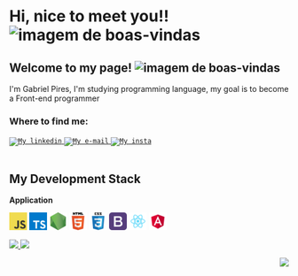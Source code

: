 # Hi, nice to meet you!!  <img alt="imagem de boas-vindas" src="https://emojis.slackmojis.com/emojis/images/1536351075/4594/blob-wave.gif?1536351075" width="30"/> 

## Welcome to my page! <img alt="imagem de boas-vindas" src="https://emojis.slackmojis.com/emojis/images/1450822151/257/github.png?1450822151" width="30"/> 
<p>I'm Gabriel Pires, I'm studying programming language, my goal is to become a Front-end programmer
</p>

### Where to find me:

<a href="https://www.linkedin.com/in/gabriel-r-pires/">
  <code><img alt="My linkedin" width="28" src="https://www.google.com/imgres?imgurl=https%3A%2F%2Fmedia-exp1.licdn.com%2Fdms%2Fimage%2FC4D0BAQGZKGGJ75S72g%2Fcompany-logo_200_200%2F0%2F1629754938156%3Fe%3D2159024400%26v%3Dbeta%26t%3DIBmR7Q39iR_z3FiY6IcQlprM2MrTQxERxe2S1B1GY_M&imgrefurl=https%3A%2F%2Fbr.linkedin.com%2Fcompany%2Flinkedin&tbnid=ynx29eaL6JCzkM&vet=12ahUKEwin_eXe0ZzzAhVXs5UCHWUsBZkQMygAegUIARDJAQ..i&docid=0Z61xVBt3qzrmM&w=200&h=200&q=linkedin&ved=2ahUKEwin_eXe0ZzzAhVXs5UCHWUsBZkQMygAegUIARDJAQhttps://www.google.com/imgres?imgurl=https%3A%2F%2Fmedia-exp1.licdn.com%2Fdms%2Fimage%2FC4D0BAQGZKGGJ75S72g%2Fcompany-logo_200_200%2F0%2F1629754938156%3Fe%3D2159024400%26v%3Dbeta%26t%3DIBmR7Q39iR_z3FiY6IcQlprM2MrTQxERxe2S1B1GY_M&imgrefurl=https%3A%2F%2Fbr.linkedin.com%2Fcompany%2Flinkedin&tbnid=ynx29eaL6JCzkM&vet=12ahUKEwin_eXe0ZzzAhVXs5UCHWUsBZkQMygAegUIARDJAQ..i&docid=0Z61xVBt3qzrmM&w=200&h=200&q=linkedin&ved=2ahUKEwin_eXe0ZzzAhVXs5UCHWUsBZkQMygAegUIARDJAQ" /></code>
</a>

<a href="mailto:gabriel.r.pires@tlook.com">
  <code><img alt="My e-mail" width="32" src="https://www.google.com/gmail/about/static/images/logo-gmail.png?cache=1adba63" /></code>
</a>

<a href="https://www.instagram.com/devgabrielpires/">
  <code><img alt="My insta" width="32" src="https://cdn.cdnlogo.com/logos/i/92/instagram.svg" /></code>
</a>
<br/><br/>

## My Development Stack

**Application**

<code><img height="32" src="https://raw.githubusercontent.com/github/explore/80688e429a7d4ef2fca1e82350fe8e3517d3494d/topics/javascript/javascript.png" alt="Javascript"/></code>
<code><img height="32" src="https://raw.githubusercontent.com/github/explore/80688e429a7d4ef2fca1e82350fe8e3517d3494d/topics/typescript/typescript.png" alt="Typescript"/></code>
<code><img height="32" src="https://raw.githubusercontent.com/github/explore/80688e429a7d4ef2fca1e82350fe8e3517d3494d/topics/nodejs/nodejs.png" alt="Nodejs"/></code>
<code><img height="32" src="https://raw.githubusercontent.com/github/explore/80688e429a7d4ef2fca1e82350fe8e3517d3494d/topics/html/html.png" alt="HTML5"/></code>
<code><img height="32" src="https://raw.githubusercontent.com/github/explore/80688e429a7d4ef2fca1e82350fe8e3517d3494d/topics/css/css.png" alt="CSS"/></code>
<code><img height="32" src="https://raw.githubusercontent.com/github/explore/80688e429a7d4ef2fca1e82350fe8e3517d3494d/topics/bootstrap/bootstrap.png" alt="Bootstrap"/></code>
<code><img height="32" src="https://raw.githubusercontent.com/github/explore/80688e429a7d4ef2fca1e82350fe8e3517d3494d/topics/react/react.png" alt="React"/></code>
<code><img height="32" src="https://raw.githubusercontent.com/github/explore/80688e429a7d4ef2fca1e82350fe8e3517d3494d/topics/angular/angular.png" alt="Angular"/></code>

<div>
  <a href="https://github.com/DevGabrielPires">
  <img height="160em" src="https://github-readme-stats.vercel.app/api?username=DevGabrielPires&show_icons=true&theme=dracula&include_all_commits=true&count_private=true"/>
  <img height="160em" src="https://github-readme-stats.vercel.app/api/top-langs/?username=DevGabrielPires&layout=compact&langs_count=16&theme=dracula"/>
</div>

<p align="right">
  <a href="#">
      <img src="https://visitor-badge.glitch.me/badge?page_id=DevGabrielPires.DevGabrielPires" />
   </a>
</p>
